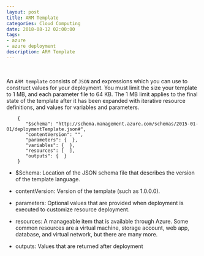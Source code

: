 ```yaml
---
layout: post
title: ARM Template
categories: Cloud Computing
date: 2018-08-12 02:00:00
tags:
- azure
- azure deployment
description: ARM Template 
---
```

<br/>

An `ARM template` consists of `JSON` and expressions which you can use to construct values for your deployment. You must limit the size your template to 1 MB, and each parameter file to 64 KB. The 1 MB limit applies to the final state of the template after it has been expanded with iterative resource definitions, and values for variables and parameters.

		{
		   "$schema": "http://schema.management.azure.com/schemas/2015-01-01/deploymentTemplate.json#",
		   "contentVersion": "",
		   "parameters": {  },
		   "variables": {  },
		   "resources": [  ],
		   "outputs": {  }
		}                   

* $Schema: Location of the JSON schema file that describes the version of the template language.                

* contentVersion: Version of the template (such as 1.0.0.0).   
         
* parameters: Optional values that are provided when deployment is executed to customize resource deployment.              

* resources: A manageable item that is available through Azure. Some common resources are a virtual machine, storage account, web app, database, and virtual network, but there are many more.        

* outputs: Values that are returned after deployment             